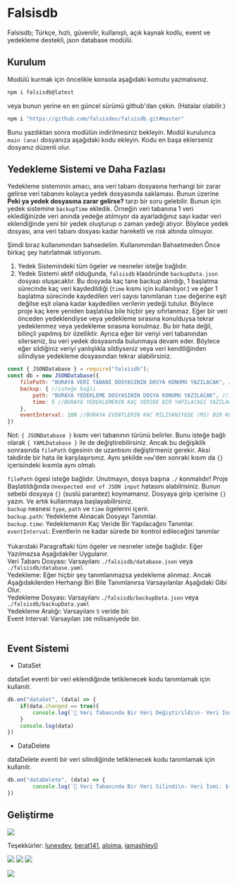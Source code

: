 # Falsisdb

Falsisdb; Türkçe, hızlı, güvenilir, kullanışlı, açık kaynak kodlu, event ve yedekleme destekli, json database modülü.

## Kurulum

Modülü kurmak için öncelikle konsola aşağıdaki komutu yazmalısınız.

```bash
npm i falsisdb@latest
```

veya bunun yerine en en güncel sürümü github'dan çekin. (Hatalar olabilir.)

```bash
npm i "https://github.com/falsisdev/falsisdb.git#master"
```

Bunu yazdıktan sonra modülün indirilmesiniz bekleyin. Modül kurulunca `main (ana)` dosyanıza aşağıdaki kodu ekleyin. Kodu en başa eklerseniz dosyanız düzenli olur.

## Yedekleme Sistemi ve Daha Fazlası 

Yedekleme sisteminin amacı, ana veri tabanı dosyasına herhangi bir zarar gelirse veri tabanını kolayca yedek dosyasında saklaması. Bunun üzerine **Peki ya yedek dosyasına zarar gelirse?** tarzı bir soru gelebilir. Bunun için yedek sistemine `backupTime` ekledik. Örneğin veri tabanına 1 veri eklediğinizde veri anında yedeğe atılmıyor da ayarladığınız sayı kadar veri eklendiğinde yeni bir yedek oluşturup o zaman yedeği atıyor. Böylece yedek dosyası, ana veri tabanı dosyası kadar hareketli ve risk altında olmuyor.

Şimdi biraz kullanımından bahsedelim. Kullanımından Bahsetmeden Önce birkaç şey hatırlatmak istiyorum.
1. Yedek Sistemindeki tüm ögeler ve nesneler isteğe bağlıdır.
2. Yedek Sistemi aktif olduğunda, `falsisdb` klasöründe `backupData.json` dosyası oluşacaktır. Bu dosyada kaç tane backup alındığı, 1 başlatma sürecinde kaç veri kaydedildiği (`time` kısmı için kullanılıyor.) ve eğer 1 başlatma sürecinde kaydedilen veri sayısı tanımlanan `time` değerine eşit değilse eşit olana kadar kaydedilen verilerin yedeği tutulur. Böylece proje kaç kere yeniden başlatılsa bile hiçbir şey sıfırlanmaz. Eğer bir veri önceden yedeklendiyse veya yedekleme sırasına konulduysa tekrar yedeklenmez veya yedekleme sırasına konulmaz. Bu bir hata değil, bilinçli yapılmış bir özelliktir. Ayrıca eğer bir veriyi veri tabanından silerseniz, bu veri yedek dosyasında bulunmaya devam eder. Böylece eğer sildiğiniz veriyi yanlışlıkla sildiyseniz veya veri kendiliğinden silindiyse yedekleme dosyasından tekrar alabilirsiniz.<br>

```js
const { JSONDatabase } = require("falsisdb");
const db = new JSONDatabase({
    filePath: "BURAYA VERI TABANI DOSYASININ DOSYA KONUMU YAZILACAK", //isteğe bağlı
    backup: { //isteğe bağlı
        path: "BURAYA YEDEKLEME DOSYASININ DOSYA KONUMU YAZILACAK", //isteğe bağlı
        time: 5 //BURAYA YEDEKLEMENIN KAÇ VERIDE BIR YAPILACAGI YAZILACAK VARSAYILAN = 5 //isteğe bağlı
    },
    eventInterval: 100 //BURAYA EVENTLERIN KAC MILISANIYEDE (MS) BIR KONTROL EDİLECEĞİ YAZILACAK VARSAYILAN = 100ms //isteğe bağlı
})
```

Not: `{ JSONDatabase }` kısmı veri tabanının türünü belirler. Bunu isteğe bağlı olarak `{ YAMLDatabase }` ile de değiştirebilirsiniz. Ancak bu değişiklik sonrasında `filePath` ögesinin de uzantısını değiştirmeniz gerekir. Aksi takdirde bir hata ile karşılaşırsınız. Aynı şekilde `new`'den sonraki kısım da  `{}` içerisindeki kısımla aynı olmalı.

`filePath` ögesi isteğe bağlıdır. Unutmayın, dosya başına `./` konmalıdır! Proje Başlatıldığında `Unexpected end of JSON input` hatasını alabilrisiniz. Bunun sebebi dosyaya `{}` \(suslü parantez\) koymamanız. Dosyaya girip içerisine `{}` yazın. Ve artık kullanmaya başlayabilirsiniz.<br>
`backup` nesnesi `type`, `path` ve `time` ögelerini içerir.<br>
`backup.path`: Yedekleme Alınacak Dosyayı Tanımlar.<br>
`backup.time`: Yedeklemenin Kaç Veride Bir Yapılacağını Tanımlar.<br>
`eventInterval`: Eventlerin ne kadar sürede bir kontrol edileceğini tanımlar<br><br>
Yukarıdaki Paragraftaki tüm ögeler ve nesneler isteğe bağlıdır. Eğer Yazılmazsa Aşağıdakiler Uygulanır.<br>
Veri Tabanı Dosyası: Varsayılanı `./falsisdb/database.json` veya `./falsisdb/database.yaml`<br>
Yedekleme: Eğer hiçbir şey tanımlanmazsa yedekleme alınmaz. Ancak Aşağıdakilerden Herhangi Biri Bile Tanımlanırsa Varsayılanlar Aşağıdaki Gibi Olur. <br>
Yedekleme Dosyası: Varsayılanı `./falsisdb/backupData.json` veya `./falsisdb/backupData.yaml`<br>
Yedekleme Aralığı: Varsayılanı `5` veride bir.<br>
Event Interval: Varsayılan `100` milisaniyede bir.<br><br>

## Event Sistemi

- DataSet

dataSet eventi bir veri eklendiğinde tetiklenecek kodu tanımlamak için kullanılr.

```js
db.on("dataSet", (data) => {
    if(data.changed == true){
        console.log(`📝 Veri Tabanında Bir Veri Değiştirildi\n- Veri İsmi: ${data.key}\n- Eski Değeri: ${data.oldValue}\n- Yeni Değeri: ${data.value}`) 
    }
    console.log(data)
})
```

- DataDelete

dataDelete eventi bir veri silindiğinde tetiklenecek kodu tanımlamak için kullanılr.

```js
db.on("dataDelete", (data) => {
        console.log(`📝 Veri Tabanında Bir Veri Silindi\n- Veri İsmi: ${data.key}\n- Eski Değeri: ${data.value}`)
})
```

## Geliştirme

<img src="https://cdn.discordapp.com/attachments/775822548519616562/989824612697264178/falsisdb_0DE118C.png">

Teşekkürler: [lunexdev](https://github.com/lunexdev), [berat141](https://github.com/berat141), [aloima](https://github.com/aloima), [iamashley0](https://github.com/iamashley0)

![](https://img.shields.io/github/v/release/falsisdev/falsisdb?style=for-the-badge) ![](https://img.shields.io/github/stars/falsisdev/falsisdb?style=for-the-badge) ![](https://img.shields.io/github/forks/falsisdev/falsisdb?style=for-the-badge)

![](https://github-readme-stats.vercel.app/api/pin/?username=falsisdev&repo=falsisdb&cache_seconds=86400&theme=react)
